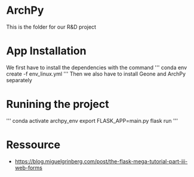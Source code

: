 # ArchPy
This is the folder for our R&D project

# App Installation

We first have to install the dependencies with the command
'''
conda env create -f env_linux.yml
'''
Then we also have to install Geone and ArchPy separately

# Runining the project

'''
conda activate archpy_env
export FLASK_APP=main.py
flask run
'''

# Ressource

* https://blog.miguelgrinberg.com/post/the-flask-mega-tutorial-part-iii-web-forms
